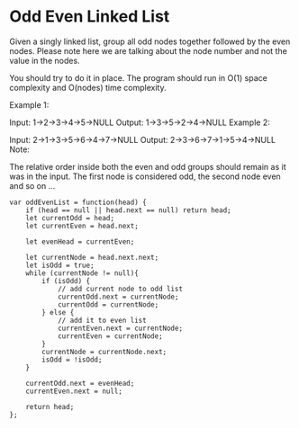 # Odd Even Linked List

Given a singly linked list, group all odd nodes together followed by the even nodes. Please note here we are talking about the node number and not the value in the nodes.

You should try to do it in place. The program should run in O(1) space complexity and O(nodes) time complexity.

Example 1:

Input: 1->2->3->4->5->NULL
Output: 1->3->5->2->4->NULL
Example 2:

Input: 2->1->3->5->6->4->7->NULL
Output: 2->3->6->7->1->5->4->NULL
Note:

The relative order inside both the even and odd groups should remain as it was in the input.
The first node is considered odd, the second node even and so on ...

```
var oddEvenList = function(head) {
    if (head == null || head.next == null) return head;
    let currentOdd = head;
    let currentEven = head.next;

    let evenHead = currentEven;

    let currentNode = head.next.next;
    let isOdd = true;
    while (currentNode != null){
        if (isOdd) {
            // add current node to odd list
            currentOdd.next = currentNode;
            currentOdd = currentNode;
        } else {
            // add it to even list
            currentEven.next = currentNode;
            currentEven = currentNode;
        }
        currentNode = currentNode.next;
        isOdd = !isOdd;
    }

    currentOdd.next = evenHead;
    currentEven.next = null;

    return head;
};
```
